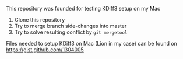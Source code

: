 This repository was founded for testing KDiff3 setup on my Mac

1. Clone this repository
2. Try to merge branch side-changes into master
3. Try to solve resulting conflict by `git mergetool`

Files needed to setup KDiff3 on Mac (Lion in my case) can be found on https://gist.github.com/1304005